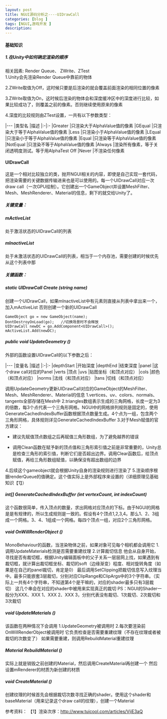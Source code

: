 ```yaml
---
layout: post
title: NGUI源码分析之----UIDrawCall
categories: [blog ]
tags: [NGUI,游戏开发 ]
description:  
---
```


#### 基础知识
##### 1.在Unity中如何确定渲染的顺序
相关因素: Render Queue、 ZWrite、ZTest  
1.Unity会先渲染Render Queue中靠前的物体

2.ZWrite取值为Off，这时候只要是后渲染的就会覆盖前面渲染的相同位置的像素

3.ZWrite取值为On，这时候后渲染的物体会和深度缓冲区中的深度进行比较，如果比较成功了，则覆盖之前的像素。否则继续使用原来的像素

4.深度的比较规则由ZTest设置，一共有以下参数类型：

|---
|类型名 |描述
|:-|:-
|Greater |只渲染大于AlphaValue值的像素
|GEqual |只渲染大于等于AlphaValue值的像素
|Less |只渲染小于AlphaValue值的像素
|LEqual |只渲染小于等于AlphaValue值的像素
|Equal |只渲染等于AlphaValue值的像素
|NotEqual |只渲染不等于AlphaValue值的像素
|Always |渲染所有像素，等于关闭透明度测试。等于用AlphaTest Off
|Never |不渲染任何像素

#### UIDrawCall
这是一个相对比较独立的类，抛开NGUI相关的内容，即使是自己实现一套代码，把渲染需要的关键数据传输进来也是可以使用的。每一个UIDrawCall对应一次draw call（一次GPU绘制）。它创建出一个GameObject并设置MeshFilter、Mesh、MeshRenderer、Material的信息，剩下的就交给Unity了。

##### 关键变量：
##### mActiveList
处于激活状态的UIDrawCall的列表
##### mInactiveList
处于未激活状态的UIDrawCall的列表，相当于一个内存池，需要创建的时候优先从这个列表中那
</br>
##### 关键函数：
##### static UIDrawCall Create (string name)
创建一个UIDrawCall，如果mInactiveList中有元素则直接从列表中拿出来一个，加入mActiveList
否则创建一个新的UIDrawCall
```
GameObject go = new GameObject(name);
DontDestroyOnLoad(go);   //切换场景时不会释放
UIDrawCall newDC = go.AddComponent<UIDrawCall>();
mActiveList.Add(newDC);
```
##### public void UpdateGeometry ()
外部的函数设置UIDrawCall的以下参数之后：

|---
|变量名 |描述
|:-|:-
|depthStart |开始深度
|depthEnd |结束深度
|panel |这个draw call对应的Panel
|verts |顶点
|uvs |贴图坐标（和顶点对应）
|cols |颜色（和顶点对应）
|norms |法线（和顶点对应）
|tans |切线（和顶点对应）

调用UpdateGeometry更新UIDrawCall对应的GameObject的MeshFilter、Mesh、MeshRenderer、Material的信息
1.vertices、uv、colors、normals、tangents全部存储在Mesh中
2.triangles数组表示生成的三角网格，长度一定为3的倍数，每3个点代表一个三角形网格。NGUI中的网格排列规则是固定的，使用GenerateCachedIndexBuffer函数根据顶点数量生成。4个点为一组，包含两个三角形网格，具体规则详见GenerateCachedIndexBuffer
3.对于Mesh赋值的官方建议：
- 建议先赋值顶点数组之后再赋值三角形数组，为了避免越界的错误

- 调用Clean函数在赋予新的顶点值和三角形索引值之前是非常重要的，Unity总是检查三角形的索引值，判断它们是否超出边界。调用Clear函数后，给顶点赋值，再给三角形数组赋值，以确保没有超出数组的边界

4.后续这个gameobject就会根据Unity自身的渲染规则进行渲染了
5.渲染顺序根据renderQueue的值确定。这个值实际上是外部程序来设置的（详细原理见基础知识【1】）

##### int[] GenerateCachedIndexBuffer (int vertexCount, int indexCount)
这个函数很简单，传入顶点的数量，求出网格对应顶点的下标。由于NGUI的网格是是有规律的，所以生成规则是一致的。假设有4个顶点1,2,3,4。那么1、2、3组成一个网格。3、4、1组成一个网格。每四个顶点一组，对应2个三角形网格。

##### void OnWillRenderObject ()
MonoBehaviour的函数，当渲染物体之前，如果对象可见每个相机都会调用它
1.调用UpdateMaterials检测是否需要重建纹理
2.计算裁切信息
他会从自身开始，寻找是否有裁切框，根据Unity编辑面板中的父子关系一层层网上找，如果遇到有裁切框，就计算出裁切框坐标、裁切的soft（边缘渐变）程度、相对旋转角度（如果是在自己的panel裁切，肯定是0）
最后调用SetClipping把裁切信息写入纹理当中。最多只能嵌套3层裁切，分别对应ClipRange和ClipArgs中的3个字符串。（实际上一共有4个字符串，不知道第4个是干嘛的，对应的shader最多只有3层裁切）
这几个串会在对应的shader中被用来实现真正的裁切
PS：NGUI的Shader一般分为XXX、XXX 1、XXX 2、XXX 3，分别代表没有裁切、1次裁切、2次裁切和3次裁切


##### void UpdateMaterials ()
该函数在两种情况下会调用
1.UpdateGeometry被调用时
2.每次要渲染前OnWillRenderObject被调用时
它负责检查是否需要重建纹理（不存在纹理或者被裁切的次数变了）
如果需要重建，则调用RebuildMaterial重建纹理

##### Material RebuildMaterial ()
实际上就是销毁之前创建的Material，然后调用CreateMaterial再创建一个
然后设置mRenderer的材质为新创建的材质

##### void CreateMaterial ()
创建纹理的时候首先会根据裁切次数寻找正确的shader。使用这个shader和baseMaterial（用来记录这个draw call的纹理），创建一个Material

参考资料：
【1】渲染次序：http://www.tuicool.com/articles/VjiE3aQ